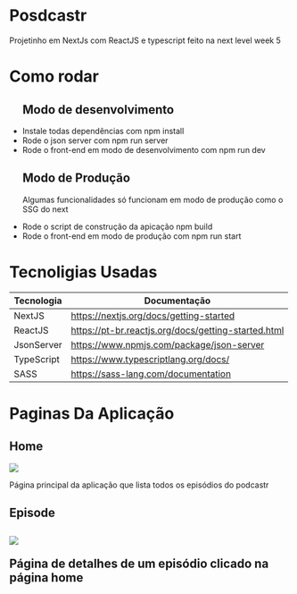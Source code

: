 # Posdcastr
Projetinho em NextJs com ReactJS e typescript feito na next level week 5

# Como rodar
<ul>    
    <h2>Modo de desenvolvimento</h2>
    <li>Instale todas dependências com npm install</li>
    <li>Rode o json server com npm run server</li>
    <li>Rode o front-end em modo de desenvolvimento com npm run dev</li>
    <h2>Modo de Produção</h2>
    <p>Algumas funcionalidades só funcionam em modo de produção como o SSG do next</p>
    <li>Rode o script de construção da apicação npm build</li>
    <li>Rode o front-end em modo de produção com npm run start</li>
</ul>

# Tecnoligias Usadas

Tecnologia | Documentação
-----------|-------------
NextJS | <a href="https://nextjs.org/docs/getting-started">https://nextjs.org/docs/getting-started</a>
ReactJS | <a href=":https://pt-br.reactjs.org/docs/getting-started.html">https://pt-br.reactjs.org/docs/getting-started.html</a>
JsonServer | <a href="https://www.npmjs.com/package/json-server">https://www.npmjs.com/package/json-server</a>
TypeScript | <a href="https://www.typescriptlang.org/docs/">https://www.typescriptlang.org/docs/</a>
SASS | <a href="https://sass-lang.com/documentation">https://sass-lang.com/documentation</a>

# Paginas Da Aplicação

<h2>Home</h2>

<img src="./gitub-images/Home.png"/>

<p>Página principal da aplicação que lista todos os episódios do podcastr</p>

<h2>Episode<h2>

<img src="./gitub-images/Episode.png"/>

<p>
    Página de detalhes de um episódio clicado na página home
</p>